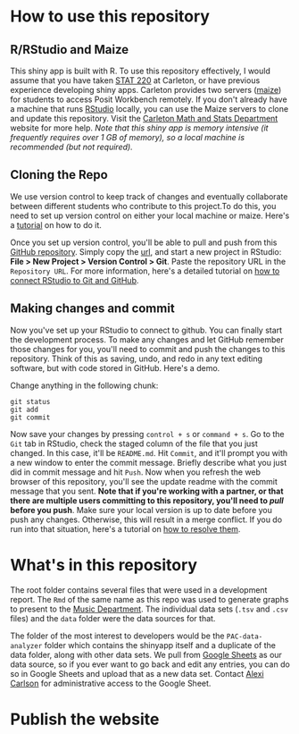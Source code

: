 # How to use this repository

## R/RStudio and Maize

This shiny app is built with R. To use this repository effectively, I would assume that you have taken [STAT 220](https://www.carleton.edu/math/courses/#stats) at Carleton, or have previous experience developing shiny apps. Carleton provides two servers ([maize](https://maize.mathcs.carleton.edu/)) for students to access Posit Workbench remotely. If you don't already have a machine that runs [RStudio](https://posit.co/download/rstudio-desktop/) locally, you can use the Maize servers to clone and update this repository. Visit the [Carleton Math and Stats Department](https://www.carleton.edu/math/resources/statistics-and-r-studio-help/) website for more help. *Note that this shiny app is memory intensive (it frequently requires over 1 GB of memory), so a local machine is recommended (but not required).*

## Cloning the Repo

We use version control to keep track of changes and eventually collaborate between different students who contribute to this project.To do this, you need to set up version control on either your local machine or maize. Here's a [tutorial](https://stat220-spring24.netlify.app/github_tutorial) on how to do it.

Once you set up version control, you'll be able to pull and push from this [GitHub repository](https://github.com/kwlyu/Event-Data-Analysis). Simply copy the [url](https://github.com/kwlyu/Event-Data-Analysis.git), and start a new project in RStudio: **File \> New Project \> Version Control \> Git**. Paste the repository URL in the `Repository URL`. For more information, here's a detailed tutorial on [how to connect RStudio to Git and GitHub](https://happygitwithr.com/rstudio-git-github#:~:text=In%20RStudio%2C%20start%20a%20new,%2Fjennybc%2Fmyrepo.git%20.).

## Making changes and commit

Now you've set up your RStudio to connect to github. You can finally start the development process. To make any changes and let GitHub remember those changes for you, you'll need to commit and push the changes to this repository. Think of this as saving, undo, and redo in any text editing software, but with code stored in GitHub. Here's a demo.

Change anything in the following chunk:

```         
git status
git add
git commit
```

Now save your changes by pressing `control + s` or `command + s`. Go to the `Git` tab in RStudio, check the staged column of the file that you just changed. In this case, it'll be `README.md`. Hit `Commit`, and it'll prompt you with a new window to enter the commit message. Briefly describe what you just did in commit message and hit `Push`. Now when you refresh the web browser of this repository, you'll see the update readme with the commit message that you sent. **Note that if you're working with a partner, or that there are multiple users committing to this repository, you'll need to *pull* before you push**. Make sure your local version is up to date before you push any changes. Otherwise, this will result in a merge conflict. If you do run into that situation, here's a tutorial on [how to resolve them](https://learning.nceas.ucsb.edu/2023-04-coreR/session_10.html).

# What's in this repository

The root folder contains several files that were used in a development report. The `Rmd` of the same name as this repo was used to generate graphs to present to the [Music Department](https://www.carleton.edu/music/). The individual data sets (`.tsv` and `.csv` files) and the `data` folder were the data sources for that. 

The folder of the most interest to developers would be the `PAC-data-analyzer` folder which contains the shinyapp itself and a duplicate of the data folder, along with other data sets. We pull from [Google Sheets](https://docs.google.com/spreadsheets/d/1a0wHpBMmUMoeKrTK23nHcYvFpQ2djmcYKmjJqEJWX1I/edit?gid=265403245#gid=265403245) as our data source, so if you ever want to go back and edit any entries, you can do so in Google Sheets and upload that as a new data set. Contact [Alexi Carlson](acarlson4@carleton.edu) for administrative access to the Google Sheet.

# Publish the website
